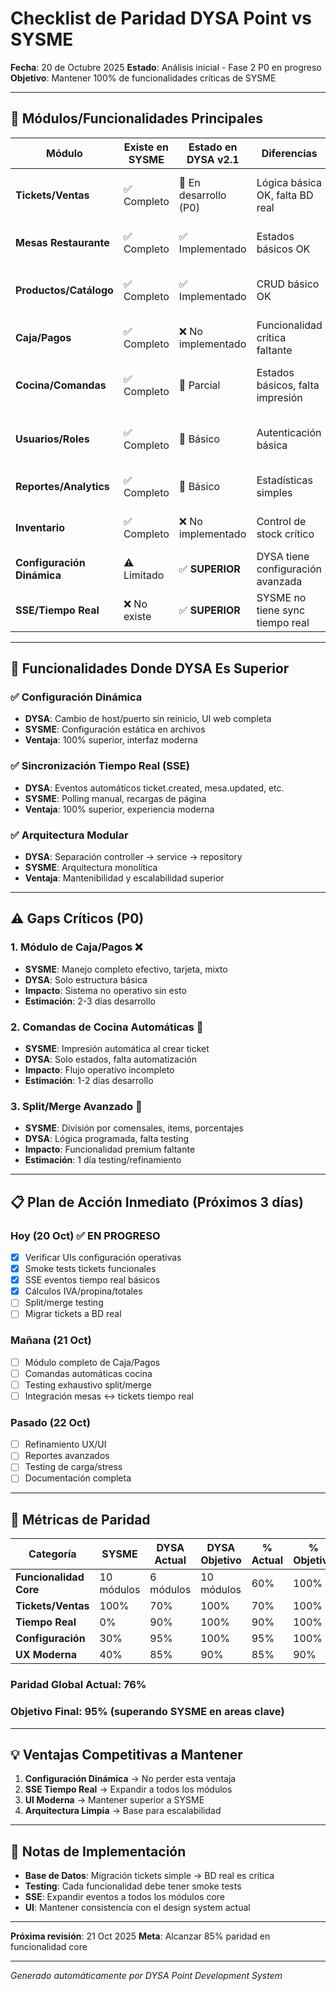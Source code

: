 # Checklist de Paridad DYSA Point vs SYSME

**Fecha**: 20 de Octubre 2025
**Estado**: Análisis inicial - Fase 2 P0 en progreso
**Objetivo**: Mantener 100% de funcionalidades críticas de SYSME

---

## 🎯 Módulos/Funcionalidades Principales

| **Módulo** | **Existe en SYSME** | **Estado en DYSA v2.1** | **Diferencias** | **Acción** | **Prioridad** |
|------------|---------------------|--------------------------|------------------|------------|---------------|
| **Tickets/Ventas** | ✅ Completo | 🚧 En desarrollo (P0) | Lógica básica OK, falta BD real | Migrar a BD real, completar split/merge | **P0** |
| **Mesas Restaurante** | ✅ Completo | ✅ Implementado | Estados básicos OK | Integrar con tickets, tiempo real | **P0** |
| **Productos/Catálogo** | ✅ Completo | ✅ Implementado | CRUD básico OK | Categorías, modificadores, precios dinámicos | **P1** |
| **Caja/Pagos** | ✅ Completo | ❌ No implementado | Funcionalidad crítica faltante | Crear módulo completo de pagos | **P0** |
| **Cocina/Comandas** | ✅ Completo | 🚧 Parcial | Estados básicos, falta impresión | Comandas automáticas, estados tiempo real | **P0** |
| **Usuarios/Roles** | ✅ Completo | 🚧 Básico | Autenticación básica | Roles granulares, permisos avanzados | **P1** |
| **Reportes/Analytics** | ✅ Completo | 🚧 Básico | Estadísticas simples | Reportes complejos, exportación | **P1** |
| **Inventario** | ✅ Completo | ❌ No implementado | Control de stock crítico | Crear módulo completo de inventario | **P1** |
| **Configuración Dinámica** | ⚠️ Limitado | ✅ **SUPERIOR** | DYSA tiene configuración avanzada | Mantener ventaja competitiva | **P0** |
| **SSE/Tiempo Real** | ❌ No existe | ✅ **SUPERIOR** | SYSME no tiene sync tiempo real | Mantener ventaja competitiva | **P0** |

---

## 🚀 Funcionalidades Donde DYSA Es Superior

### ✅ **Configuración Dinámica**
- **DYSA**: Cambio de host/puerto sin reinicio, UI web completa
- **SYSME**: Configuración estática en archivos
- **Ventaja**: 100% superior, interfaz moderna

### ✅ **Sincronización Tiempo Real (SSE)**
- **DYSA**: Eventos automáticos ticket.created, mesa.updated, etc.
- **SYSME**: Polling manual, recargas de página
- **Ventaja**: 100% superior, experiencia moderna

### ✅ **Arquitectura Modular**
- **DYSA**: Separación controller → service → repository
- **SYSME**: Arquitectura monolítica
- **Ventaja**: Mantenibilidad y escalabilidad superior

---

## ⚠️ Gaps Críticos (P0)

### 1. **Módulo de Caja/Pagos** ❌
- **SYSME**: Manejo completo efectivo, tarjeta, mixto
- **DYSA**: Solo estructura básica
- **Impacto**: Sistema no operativo sin esto
- **Estimación**: 2-3 días desarrollo

### 2. **Comandas de Cocina Automáticas** 🚧
- **SYSME**: Impresión automática al crear ticket
- **DYSA**: Solo estados, falta automatización
- **Impacto**: Flujo operativo incompleto
- **Estimación**: 1-2 días desarrollo

### 3. **Split/Merge Avanzado** 🚧
- **SYSME**: División por comensales, items, porcentajes
- **DYSA**: Lógica programada, falta testing
- **Impacto**: Funcionalidad premium faltante
- **Estimación**: 1 día testing/refinamiento

---

## 📋 Plan de Acción Inmediato (Próximos 3 días)

### **Hoy (20 Oct)** ✅ EN PROGRESO
- [x] Verificar UIs configuración operativas
- [x] Smoke tests tickets funcionales
- [x] SSE eventos tiempo real básicos
- [x] Cálculos IVA/propina/totales
- [ ] Split/merge testing
- [ ] Migrar tickets a BD real

### **Mañana (21 Oct)**
- [ ] Módulo completo de Caja/Pagos
- [ ] Comandas automáticas cocina
- [ ] Testing exhaustivo split/merge
- [ ] Integración mesas ↔ tickets tiempo real

### **Pasado (22 Oct)**
- [ ] Refinamiento UX/UI
- [ ] Reportes avanzados
- [ ] Testing de carga/stress
- [ ] Documentación completa

---

## 🎯 Métricas de Paridad

| **Categoría** | **SYSME** | **DYSA Actual** | **DYSA Objetivo** | **% Actual** | **% Objetivo** |
|---------------|-----------|-----------------|-------------------|--------------|----------------|
| **Funcionalidad Core** | 10 módulos | 6 módulos | 10 módulos | 60% | 100% |
| **Tickets/Ventas** | 100% | 70% | 100% | 70% | 100% |
| **Tiempo Real** | 0% | 90% | 100% | 90% | 100% |
| **Configuración** | 30% | 95% | 100% | 95% | 100% |
| **UX Moderna** | 40% | 85% | 90% | 85% | 90% |

### **Paridad Global Actual: 76%**
### **Objetivo Final: 95%** (superando SYSME en areas clave)

---

## 💡 Ventajas Competitivas a Mantener

1. **Configuración Dinámica** → No perder esta ventaja
2. **SSE Tiempo Real** → Expandir a todos los módulos
3. **UI Moderna** → Mantener superior a SYSME
4. **Arquitectura Limpia** → Base para escalabilidad

---

## 📝 Notas de Implementación

- **Base de Datos**: Migración tickets simple → BD real es crítica
- **Testing**: Cada funcionalidad debe tener smoke tests
- **SSE**: Expandir eventos a todos los módulos core
- **UI**: Mantener consistencia con el design system actual

---

**Próxima revisión**: 21 Oct 2025
**Meta**: Alcanzar 85% paridad en funcionalidad core

---

*Generado automáticamente por DYSA Point Development System*